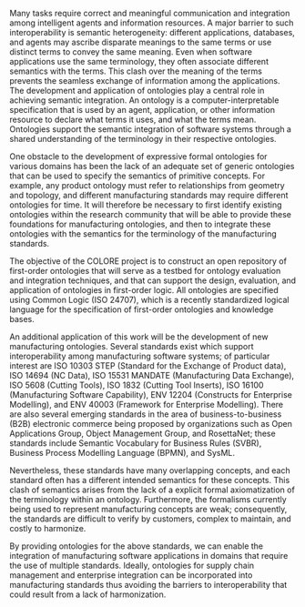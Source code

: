 Many tasks require correct and meaningful communication and integration among intelligent agents and information resources. A major barrier to such interoperability is semantic heterogeneity: different applications, databases, and agents may ascribe disparate meanings to the same terms or use distinct terms to convey the same meaning. Even when software applications use the same terminology, they often associate different semantics with the terms. This clash over the meaning of the terms prevents the seamless exchange of information among the applications. The development and application of ontologies play a central role in achieving semantic integration. An ontology is a computer-interpretable specification that is used by an agent, application, or other information resource to declare what terms it uses, and what the terms mean. Ontologies support the semantic integration of software systems through a shared understanding of the terminology in their respective ontologies.

One obstacle to the development of expressive formal ontologies for various domains has been the lack of an adequate set of generic ontologies that can be used to specify the semantics of primitive concepts. For example, any product ontology must refer to relationships from geometry and topology, and different manufacturing standards may require different ontologies for time. It will therefore be necessary to first identify existing ontologies within the research community that will be able to provide these foundations for manufacturing ontologies, and then to integrate these ontologies with the semantics for the terminology of the manufacturing standards.

The objective of the COLORE project is to construct an open repository of first-order ontologies that will serve as a testbed for ontology evaluation and integration techniques, and that can support the design, evaluation, and application of ontologies in first-order logic. All ontologies are specified using Common Logic (ISO 24707), which is a recently standardized logical language for the specification of first-order ontologies and knowledge bases.

An additional application of this work will be the development of new manufacturing ontologies. Several standards exist which support interoperability among manufacturing software systems; of particular interest are ISO 10303 STEP (Standard for the Exchange of Product data), ISO 14694 (NC Data), ISO 15531 MANDATE (Manufacturing Data Exchange), ISO 5608 (Cutting Tools), ISO 1832 (Cutting Tool Inserts), ISO 16100 (Manufacturing Software Capability), ENV 12204 (Constructs for Enterprise Modelling), and ENV 40003 (Framework for Enterprise Modelling). There are also several emerging standards in the area of business-to-business (B2B) electronic commerce being proposed by organizations such as Open Applications Group, Object Management Group, and RosettaNet; these standards include Semantic Vocabulary for Business Rules (SVBR), Business Process Modelling Language (BPMN), and SysML.

Nevertheless, these standards have many overlapping concepts, and each standard often has a different intended semantics for these concepts. This clash of semantics arises from the lack of a explicit formal axiomatization of the terminology within an ontology. Furthermore, the formalisms currently being used to represent manufacturing concepts are weak; consequently, the standards are difficult to verify by customers, complex to maintain, and costly to harmonize.

By providing ontologies for the above standards, we can enable the integration of manufacturing software applications in domains that require the use of multiple standards. Ideally, ontologies for supply chain management and enterprise integration can be incorporated into manufacturing standards thus avoiding the barriers to interoperability that could result from a lack of harmonization.